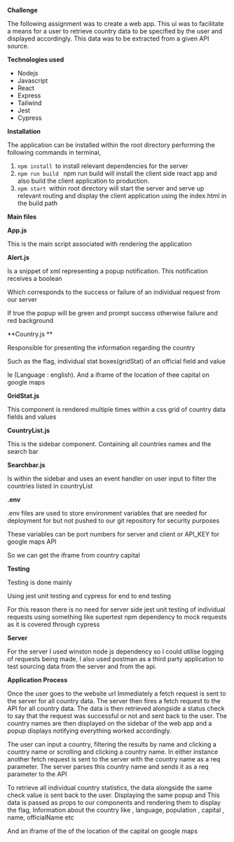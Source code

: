 
**Challenge**

The following assignment was to create a web app. This ui was to facilitate a means for a user to retrieve country data to be specified by the user and displayed accordingly. This data was to be extracted from a given API source.

**Technologies used**

* Nodejs
* Javascript
* React
* Express
* Tailwind
* Jest 
* Cypress

**Installation**

The application can be installed within the root directory performing the following commands in terminal, 



1. `npm install `to install relevant dependencies for the server 
2. `npm run build ` npm run build will install the client side react app and also build the client application to production. 
3. `npm start `within root directory will start the server and serve up relevant routing and display the client application using the index.html in the build path

**Main files**

**App.js**

This is the main script associated with rendering the application 

**Alert.js**

Is a snippet of xml representing a popup notification. This notification receives a boolean 

Which corresponds to the success or failure of an individual request from our server 

If true the popup will be green and prompt success otherwise failure and red background

**Country.js **

Responsible for presenting the information regarding the country 

Such as the flag, individual stat boxes(gridStat) of an official field and value

Ie (Language : english). And a iframe of the location of thee capital on google maps 

**GridStat.js**

This component is rendered multiple times within a css grid of country data fields and values

**CountryList.js**

This is the sidebar component. Containing all countries names  and the search bar

**Searchbar.js**

Is within the sidebar and uses an event handler on user input to filter the countries listed in countryList 

**.env**

.env files are used to store environment variables that are needed for deployment for but not pushed to our git repository for security purposes

These variables can be port numbers for server and client or API_KEY for google maps API

So we can get the iframe from country capital

**Testing**

Testing is done mainly

Using jest unit testing and cypress for end to end testing 

For this reason there is no need for server side jest unit testing of individual requests using something like supertest npm dependency to mock requests  as it is covered through cypress

**Server** 

For the server I used winston node js dependency so I could utilise logging of requests being made, I also used postman as a third party application to test sourcing data from the server and from the api.

**Application Process**

Once the user goes to the website url Immediately a fetch request is sent to the server for all country data. The server then fires a fetch request to the API for all country data. The data is then retrieved alongside a status check to say that the request was successful or not  and sent back to the user. The country names are  then displayed on the sidebar of the web app and a popup displays notifying everything worked accordingly. 

The user can input a country, filtering the results by name and clicking a country name or scrolling and clicking a country name. In either instance another fetch request is sent to the server with the country name as a req parameter. The server parses this country name and sends it as a req parameter to the API

To retrieve all individual country statistics, the data alongside the same check value is sent back to the user. Displaying the same popup and  This data is passed as props to our components and rendering them to display the flag, Information about the country like , language, population , capital , name, officialName etc

And an iframe of the of the location of the capital on google maps 
